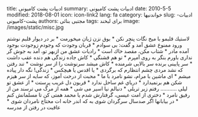 title: ادبیات پشت کامیونی
summary: ادبیات پشت کامیونی
date: 2010-5-5
modified: 2018-08-01
icon:  icon-link2
lang: fa
category: خواندنیها
slug: ادبیات-پشت-کامیونی
authors: مجتبی بنائی
tags: برای لبخند
image: /images/static/misc.jpg

لاستيك قلبمو با ميخ نگات پنچر    نكن *  بوق نزن ژيان  ميخورمت *  بر در ديوار قلبم نوشتم ورود ممنوع   عشق آمد و گفت: بی سوادم *  قربان وجودت که وجودم زوجودت بوجود آمده مادر *  شتاب مكن، مقصد خاك است *  راديات عشق من ازبهر تو، آمد به جوش   گر نداری باورم بنگر به روی آمپرم  *  تو هم قشنگی *  کاش جاده زندگی هم دنده عقب داشت  *  سر پايينی برنده   سر بالايی شرمنده *  كاش ميشد سرنوشت را از سر نوشت *  تند رفتن که نشد مردی   چشم انتظارم كه برگردی *  يا اقدس   يا هيچكس  *  زندگی! نگه دار پياده ميشم *  ای ماشين با مرام، نشو نامرد با ما *  محبت از درخت آموز، که سايه از سر هيزم شکن هم برنميدارد  *  درياي غم ساحل ندارد *  قربون دل غريب پرستت *  از عشق تو ليلی ........... رفتم زير تريلی *  دنبالم نيا اسير می شی *  همه از مرگ مي ترسند من از رفيق نامرد   *   دختری از امت عیسی، گرفتارش شدم   یا محمد همتی کن تا مسلمانش کنم      *   در بیابانها اگر صدسال سرگردان شوی   به که اندر خانه ات محتاج نامردان شوی      *   عاقبت در رفتن از مدرسه